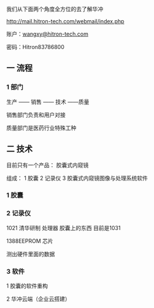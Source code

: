 我们从下面两个角度全方位的去了解华冲

http://mail.hitron-tech.com/webmail/index.php 

账户：wangxy@hitron-tech.com 

密码：Hitron83786800

## 一 流程

### 1 部门

生产 —— 销售 —— 技术 ——质量

销售部门负责和用户对接

质量部门是医药行业特殊工种

## 二 技术

目前只有一个产品： 胶囊式内窥镜

组成： 1 胶囊   2 记录仪  3 胶囊式内窥镜图像与处理系统软件


### 1 胶囊

### 2 记录仪

1021   清华研制  处理器  胶囊上的东西 目前是1031

1388EEPROM 芯片

测出硬件里面的数据

### 3 软件

1 胶囊的软件重构

2 华冲云端（企业云搭建）







